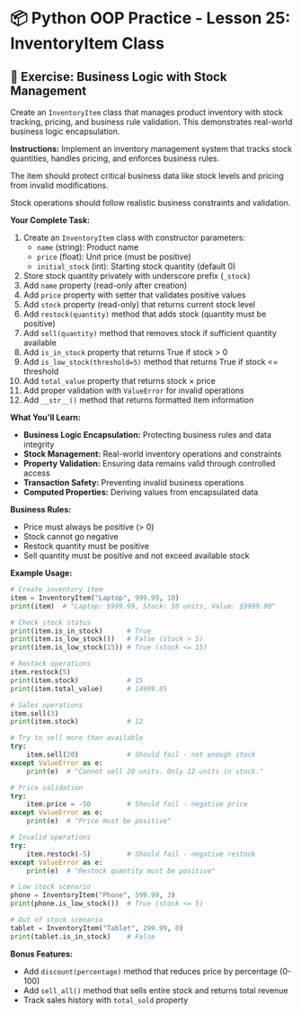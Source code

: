 # 📦 Python OOP Practice - Lesson 25: InventoryItem Class

## 📝 Exercise: Business Logic with Stock Management

Create an `InventoryItem` class that manages product inventory with stock tracking, pricing, and business rule validation. This demonstrates real-world business logic encapsulation.

**Instructions:**
Implement an inventory management system that tracks stock quantities, handles pricing, and enforces business rules.

The item should protect critical business data like stock levels and pricing from invalid modifications.

Stock operations should follow realistic business constraints and validation.

**Your Complete Task:**
1. Create an `InventoryItem` class with constructor parameters:
   - `name` (string): Product name
   - `price` (float): Unit price (must be positive)
   - `initial_stock` (int): Starting stock quantity (default 0)
2. Store stock quantity privately with underscore prefix (`_stock`)
3. Add `name` property (read-only after creation)
4. Add `price` property with setter that validates positive values
5. Add `stock` property (read-only) that returns current stock level
6. Add `restock(quantity)` method that adds stock (quantity must be positive)
7. Add `sell(quantity)` method that removes stock if sufficient quantity available
8. Add `is_in_stock` property that returns True if stock > 0
9. Add `is_low_stock(threshold=5)` method that returns True if stock <= threshold
10. Add `total_value` property that returns stock × price
11. Add proper validation with `ValueError` for invalid operations
12. Add `__str__()` method that returns formatted item information

**What You'll Learn:**
- **Business Logic Encapsulation:** Protecting business rules and data integrity
- **Stock Management:** Real-world inventory operations and constraints
- **Property Validation:** Ensuring data remains valid through controlled access
- **Transaction Safety:** Preventing invalid business operations
- **Computed Properties:** Deriving values from encapsulated data

**Business Rules:**
- Price must always be positive (> 0)
- Stock cannot go negative
- Restock quantity must be positive
- Sell quantity must be positive and not exceed available stock

**Example Usage:**
```python
# Create inventory item
item = InventoryItem("Laptop", 999.99, 10)
print(item)  # "Laptop: $999.99, Stock: 10 units, Value: $9999.90"

# Check stock status
print(item.is_in_stock)      # True
print(item.is_low_stock())   # False (stock > 5)
print(item.is_low_stock(15)) # True (stock <= 15)

# Restock operations
item.restock(5)
print(item.stock)            # 15
print(item.total_value)      # 14999.85

# Sales operations
item.sell(3)
print(item.stock)            # 12

# Try to sell more than available
try:
    item.sell(20)            # Should fail - not enough stock
except ValueError as e:
    print(e)  # "Cannot sell 20 units. Only 12 units in stock."

# Price validation
try:
    item.price = -50         # Should fail - negative price
except ValueError as e:
    print(e)  # "Price must be positive"

# Invalid operations
try:
    item.restock(-5)         # Should fail - negative restock
except ValueError as e:
    print(e)  # "Restock quantity must be positive"

# Low stock scenario
phone = InventoryItem("Phone", 599.99, 3)
print(phone.is_low_stock())  # True (stock <= 5)

# Out of stock scenario
tablet = InventoryItem("Tablet", 299.99, 0)
print(tablet.is_in_stock)    # False
```

**Bonus Features:**
- Add `discount(percentage)` method that reduces price by percentage (0-100)
- Add `sell_all()` method that sells entire stock and returns total revenue
- Track sales history with `total_sold` property